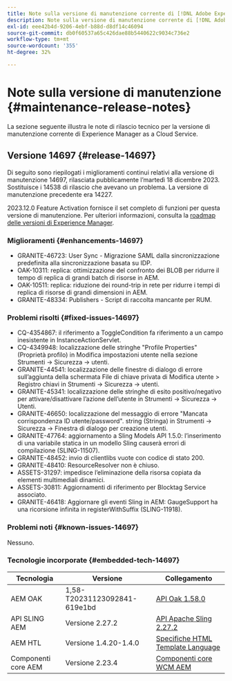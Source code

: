 ```yaml
---
title: Note sulla versione di manutenzione corrente di [!DNL Adobe Experience Manager]  as a Cloud Service.
description: Note sulla versione di manutenzione corrente di [!DNL Adobe Experience Manager]  as a Cloud Service.
exl-id: eee42b4d-9206-4ebf-b88d-d8df14c46094
source-git-commit: db0f60537a65c426dae88b5440622c9034c736e2
workflow-type: tm+mt
source-wordcount: '355'
ht-degree: 32%

---
```


# Note sulla versione di manutenzione {#maintenance-release-notes}

La sezione seguente illustra le note di rilascio tecnico per la versione di manutenzione corrente di Experience Manager as a Cloud Service.

## Versione 14697 {#release-14697}

Di seguito sono riepilogati i miglioramenti continui relativi alla versione di manutenzione 14697, rilasciata pubblicamente l’martedì 18 dicembre 2023. Sostituisce i 14538 di rilascio che avevano un problema. La versione di manutenzione precedente era 14227.

2023.12.0 Feature Activation fornisce il set completo di funzioni per questa versione di manutenzione. Per ulteriori informazioni, consulta la [roadmap delle versioni di Experience Manager](https://experienceleague.adobe.com/docs/experience-manager-release-information/aem-release-updates/update-releases-roadmap.html?lang=it).

### Miglioramenti {#enhancements-14697}

* GRANITE-46723: User Sync - Migrazione SAML dalla sincronizzazione predefinita alla sincronizzazione basata su IDP.
* OAK-10311: replica: ottimizzazione del confronto dei BLOB per ridurre il tempo di replica di grandi batch di risorse in AEM.
* OAK-10511: replica: riduzione dei round-trip in rete per ridurre i tempi di replica di risorse di grandi dimensioni in AEM.
* GRANITE-48334: Publishers - Script di raccolta mancante per RUM.

### Problemi risolti {#fixed-issues-14697}

* CQ-4354867: il riferimento a ToggleCondition fa riferimento a un campo inesistente in InstanceActionServlet.
* CQ-4349948: localizzazione delle stringhe &quot;Profile Properties&quot; (Proprietà profilo) in Modifica impostazioni utente nella sezione Strumenti → Sicurezza → utenti.
* GRANITE-44541: localizzazione delle finestre di dialogo di errore sull’aggiunta della schermata File di chiave privata di Modifica utente > Registro chiavi in Strumenti → Sicurezza → utenti.
* GRANITE-45341: localizzazione delle stringhe di esito positivo/negativo per attivare/disattivare l’azione dell’utente in Strumenti → Sicurezza → Utenti.
* GRANITE-46650: localizzazione del messaggio di errore &quot;Mancata corrispondenza ID utente/password&quot;. string (Stringa) in Strumenti → Sicurezza → Finestra di dialogo per creazione utenti.
* GRANITE-47764: aggiornamento a Sling Models API 1.5.0: l’inserimento di una variabile statica in un modello Sling causerà errori di compilazione (SLING-11507).
* GRANITE-48452: invio di clientlibs vuote con codice di stato 200.
* GRANITE-48410: ResourceResolver non è chiuso.
* ASSETS-31297: impedisce l’eliminazione della risorsa copiata da elementi multimediali dinamici.
* ASSETS-30811: Aggiornamenti di riferimento per Blocktag Service associato.
* GRANITE-46418: Aggiornare gli eventi Sling in AEM: GaugeSupport ha una ricorsione infinita in registerWithSuffix (SLING-11918).

### Problemi noti {#known-issues-14697}

Nessuno.

### Tecnologie incorporate {#embedded-tech-14697}

| Tecnologia | Versione | Collegamento |
|---|---|---|
| AEM OAK | 1,58-T20231123092841-619e1bd | [API Oak 1.58.0](https://www.javadoc.io/doc/org.apache.jackrabbit/oak-api/1.58.0/index.html) |
| API SLING AEM | Versione 2.27.2 | [API Apache Sling 2.27.2](https://www.javadoc.io/doc/org.apache.sling/org.apache.sling.api/latest/index.html) |
| AEM HTL | Versione 1.4.20-1.4.0 | [Specifiche HTML Template Language](https://github.com/adobe/htl-spec) |
| Componenti core AEM | Versione 2.23.4 | [Componenti core WCM AEM](https://github.com/adobe/aem-core-wcm-components) |
